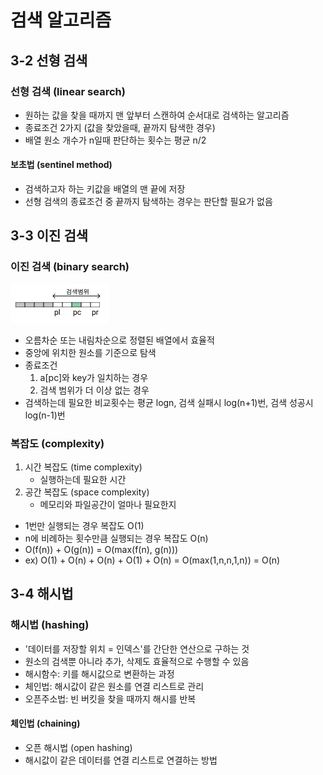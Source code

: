 # 검색 알고리즘

## 3-2 선형 검색

### 선형 검색 (linear search)

- 원하는 값을 찾을 때까지 맨 앞부터 스캔하여 순서대로 검색하는 알고리즘
- 종료조건 2가지 (값을 찾았을때, 끝까지 탐색한 경우)
- 배열 원소 개수가 n일때 판단하는 횟수는 평균 n/2

#### 보초법 (sentinel method)

- 검색하고자 하는 키값을 배열의 맨 끝에 저장
- 선형 검색의 종료조건 중 끝까지 탐색하는 경우는 판단할 필요가 없음

## 3-3 이진 검색

### 이진 검색 (binary search)
![binary](binary.png)
- 오름차순 또는 내림차순으로 정렬된 배열에서 효율적
- 중앙에 위치한 원소를 기준으로 탐색
- 종료조건
  1. a[pc]와 key가 일치하는 경우
  2. 검색 범위가 더 이상 없는 경우
- 검색하는데 필요한 비교횟수는 평균 logn, 검색 실패시 log(n+1)번, 검색 성공시 log(n-1)번

### 복잡도 (complexity)
1. 시간 복잡도 (time complexity)
   - 실행하는데 필요한 시간
2. 공간 복잡도 (space complexity)
   - 메모리와 파일공간이 얼마나 필요한지
- 1번만 실행되는 경우 복잡도 O(1)
- n에 비례하는 횟수만큼 실행되는 경우 복잡도 O(n)
- O(f(n)) + O(g(n)) = O(max(f(n), g(n)))
- ex) O(1) + O(n) + O(n) + O(1) + O(n) = O(max(1,n,n,1,n)) = O(n)

## 3-4 해시법

### 해시법 (hashing)
- '데이터를 저장할 위치 = 인덱스'를 간단한 연산으로 구하는 것
- 원소의 검색뿐 아니라 추가, 삭제도 효율적으로 수행할 수 있음
- 해시함수: 키를 해시값으로 변환하는 과정
- 체인법: 해시값이 같은 원소를 연결 리스트로 관리
- 오픈주소법: 빈 버킷을 찾을 때까지 해시를 반복

#### 체인법 (chaining)
- 오픈 해시법 (open hashing)
- 해시값이 같은 데이터를 연결 리스트로 연결하는 방법